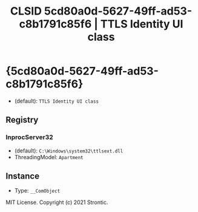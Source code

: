 ﻿---
title: "CLSID 5cd80a0d-5627-49ff-ad53-c8b1791c85f6 | TTLS Identity UI class"
excerpt: What is COM-Object CLSID 5cd80a0d-5627-49ff-ad53-c8b1791c85f6?
---

# {5cd80a0d-5627-49ff-ad53-c8b1791c85f6}

* (default): `TTLS Identity UI class`

## Registry


### InprocServer32

* (default): `C:\Windows\system32\ttlsext.dll`
* ThreadingModel: `Apartment`

## Instance

* Type: `__ComObject`

MIT License. Copyright (c) 2021 Strontic.


